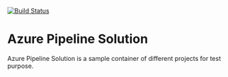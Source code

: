 [![Build Status](https://dev.azure.com/andreamaceratesi/Azure%20Pipeline%20Test/_apis/build/status/AndreaMac.azure-pipeline-dotnet-test)](https://dev.azure.com/andreamaceratesi/Azure%20Pipeline%20Test/_build/latest?definitionId=2)

# Azure Pipeline Solution

Azure Pipeline Solution is a sample container of different projects for test purpose.